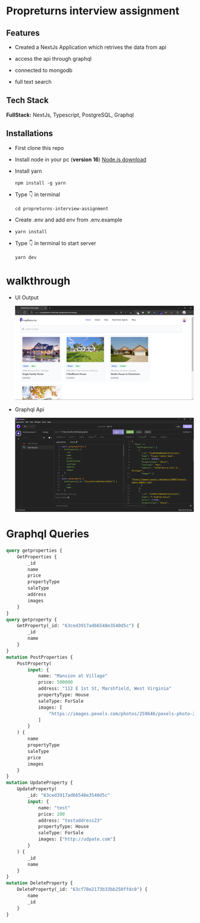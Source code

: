 # Propreturns interview assignment

## Features

-   Created a NextJs Application which retrives the data from api

-   access the api through graphql

-   connected to mongodb

-   full text search

## Tech Stack

**FullStack:** NextJs, Typescript, PostgreSQL, Graphql

## Installations

-   First clone this repo

-   Install node in your pc (**version 16**) [Node.js download](https://nodejs.org/)

-   Install yarn

    `npm install -g yarn`

-   Type 👇 in terminal

    `cd propreturns-interview-assignment`

-   Create .env and add env from .env.example

-   `yarn install`

-   Type 👇 in terminal to start server

    `yarn dev`

# walkthrough

-   UI Output

    ![terminal_output](https://github.com/tejaswankalluri/propreturns-interview-assignment/blob/main/docs/outupt_ui.png?raw=true)

-   Graphql Api

    ![output](https://github.com/tejaswankalluri/propreturns-interview-assignment/blob/main/docs/apigraphql.png?raw=true)

# Graphql Queries

```graphql
query getproperties {
    GetProperties {
        _id
        name
        price
        propertyType
        saleType
        address
        images
    }
}
query getproperty {
    GetProperty(_id: "63ced3917ad66548e3540d5c") {
        _id
        name
    }
}
mutation PostProperties {
    PostProperty(
        input: {
            name: "Mansion at Village"
            price: 500000
            address: "112 E 1st St, Marshfield, West Virginia"
            propertyType: House
            saleType: ForSale
            images: [
                "https://images.pexels.com/photos/259646/pexels-photo-259646.jpeg?auto=compress&cs=tinysrgb&w=1260&h=750&dpr=1"
            ]
        }
    ) {
        name
        propertyType
        saleType
        price
        images
    }
}
mutation UpdateProperty {
    UpdateProperty(
        _id: "63ced3917ad66548e3540d5c"
        input: {
            name: "test"
            price: 100
            address: "testaddress23"
            propertyType: House
            saleType: ForSale
            images: ["http://udpate.com"]
        }
    ) {
        _id
        name
    }
}
mutation DeleteProperty {
    DeleteProperty(_id: "63cf78e2173b33bb250ffdc0") {
        name
        _id
    }
}
```
